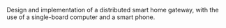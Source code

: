 Design and implementation of a distributed smart home gateway, with the use of a single-board computer and a smart phone.
